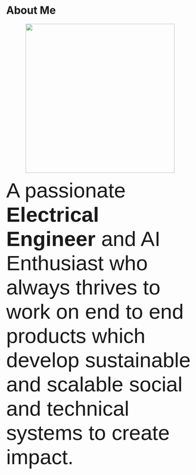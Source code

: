 # About Me

<p align="center">  <img width="400" height="400" src="https://prabhukiran.ignosian.com/static/media/pk.55d30fd9.png">  </p>

<span style="font-family:Sans-serif; font-size:56px;"> A passionate **Electrical Engineer** and AI Enthusiast who always thrives to work on end to end products which develop sustainable and scalable social and technical systems to create impact.</span>
